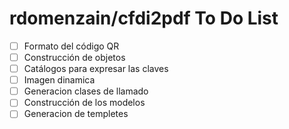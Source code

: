 # rdomenzain/cfdi2pdf To Do List

- [ ] Formato del código QR
- [ ] Construcción de objetos
- [ ] Catálogos para expresar las claves
- [ ] Imagen dinamica
- [ ] Generacion clases de llamado
- [ ] Construcción de los modelos
- [ ] Generacion de templetes
